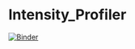 # Intensity_Profiler

[![Binder](https://mybinder.org/badge_logo.svg)](https://mybinder.org/v2/gh/StefanoVianello/Intensity_Profiler/HEAD)
